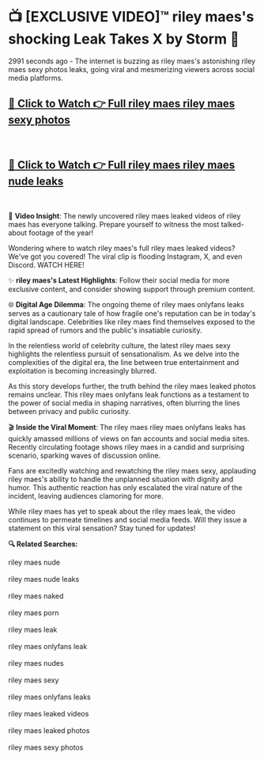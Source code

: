 # 📺 [EXCLUSIVE VIDEO]™ riley maes's shocking Leak Takes X by Storm 🚀

2991 seconds ago - The internet is buzzing as riley maes's astonishing riley maes sexy photos leaks, going viral and mesmerizing viewers across social media platforms.

<h2><a href="https://github-6l9.pages.dev/link1">🔗 Click to Watch 👉 Full riley maes riley maes sexy photos</a></h2><br>
<h2><a href="https://github-6l9.pages.dev/link2">🔗 Click to Watch 👉 Full riley maes riley maes nude leaks</a></h2><br>

🎥 **Video Insight**: The newly uncovered riley maes leaked videos of riley maes has everyone talking. Prepare yourself to witness the most talked-about footage of the year!

Wondering where to watch riley maes's full riley maes leaked videos? We've got you covered! The viral clip is flooding Instagram, X, and even Discord. WATCH HERE!

✨ **riley maes's Latest Highlights**: Follow their social media for more exclusive content, and consider showing support through premium content.

🌐 **Digital Age Dilemma**: The ongoing theme of riley maes onlyfans leaks serves as a cautionary tale of how fragile one's reputation can be in today's digital landscape. Celebrities like riley maes find themselves exposed to the rapid spread of rumors and the public's insatiable curiosity.

In the relentless world of celebrity culture, the latest riley maes sexy highlights the relentless pursuit of sensationalism. As we delve into the complexities of the digital era, the line between true entertainment and exploitation is becoming increasingly blurred.

As this story develops further, the truth behind the riley maes leaked photos remains unclear. This riley maes onlyfans leak functions as a testament to the power of social media in shaping narratives, often blurring the lines between privacy and public curiosity.

🎬 **Inside the Viral Moment**: The riley maes riley maes onlyfans leaks has quickly amassed millions of views on fan accounts and social media sites. Recently circulating footage shows riley maes in a candid and surprising scenario, sparking waves of discussion online.

Fans are excitedly watching and rewatching the riley maes sexy, applauding riley maes's ability to handle the unplanned situation with dignity and humor. This authentic reaction has only escalated the viral nature of the incident, leaving audiences clamoring for more.

While riley maes has yet to speak about the riley maes leak, the video continues to permeate timelines and social media feeds. Will they issue a statement on this viral sensation? Stay tuned for updates!

<strong>🔍 Related Searches:</strong>

riley maes nude
<br><br>
riley maes nude leaks
<br><br>
riley maes naked
<br><br>
riley maes porn
<br><br>
riley maes leak
<br><br>
riley maes onlyfans leak
<br><br>
riley maes nudes
<br><br>
riley maes sexy
<br><br>
riley maes onlyfans leaks
<br><br>
riley maes leaked videos
<br><br>
riley maes leaked photos
<br><br>
riley maes sexy photos
<br><br>

